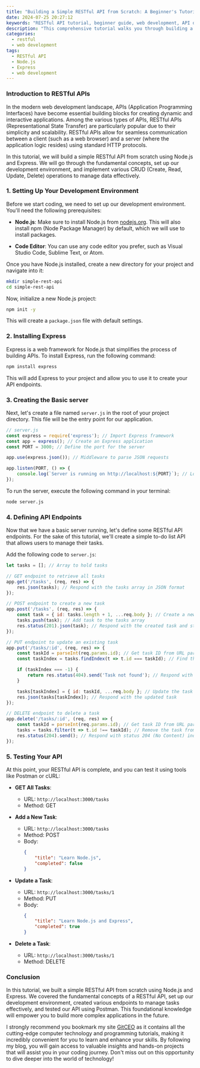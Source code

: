 ```yaml
---
title: "Building a Simple RESTful API from Scratch: A Beginner's Tutorial"
date: 2024-07-25 20:27:12
keywords: "RESTful API tutorial, beginner guide, web development, API design, Node.js REST API"
description: "This comprehensive tutorial walks you through building a simple RESTful API from scratch using Node.js and Express. In this guide, we cover the fundamental concepts of RESTful design principles, setting up your development environment, creating endpoints, and handling requests and responses effectively. By the end of this tutorial, you'll have a solid understanding of how to create a RESTful API, test it, and make your web applications interact seamlessly with it. Perfect for beginners looking to dive into web development, this tutorial provides step-by-step instructions and code examples to empower you to create your own API projects. Explore topics like JSON, HTTP methods, CRUD operations, and more. Whether you're planning to build a personal project or looking to enhance your skills in backend development, this guide is designed to get you started quickly and efficiently."
categories:
  - restful
  - web development
tags:
  - RESTful API
  - Node.js
  - Express
  - web development
---
```


### Introduction to RESTful APIs

In the modern web development landscape, APIs (Application Programming Interfaces) have become essential building blocks for creating dynamic and interactive applications. Among the various types of APIs, RESTful APIs (Representational State Transfer) are particularly popular due to their simplicity and scalability. RESTful APIs allow for seamless communication between a client (such as a web browser) and a server (where the application logic resides) using standard HTTP protocols. 

In this tutorial, we will build a simple RESTful API from scratch using Node.js and Express. We will go through the fundamental concepts, set up our development environment, and implement various CRUD (Create, Read, Update, Delete) operations to manage data effectively. 

<!-- more -->

### 1. Setting Up Your Development Environment

Before we start coding, we need to set up our development environment. You'll need the following prerequisites:

- **Node.js**: Make sure to install Node.js from [nodejs.org](https://nodejs.org/). This will also install npm (Node Package Manager) by default, which we will use to install packages.

- **Code Editor**: You can use any code editor you prefer, such as Visual Studio Code, Sublime Text, or Atom.

Once you have Node.js installed, create a new directory for your project and navigate into it:

```bash
mkdir simple-rest-api
cd simple-rest-api
```

Now, initialize a new Node.js project:

```bash
npm init -y
```

This will create a `package.json` file with default settings.

### 2. Installing Express

Express is a web framework for Node.js that simplifies the process of building APIs. To install Express, run the following command:

```bash
npm install express
```

This will add Express to your project and allow you to use it to create your API endpoints.

### 3. Creating the Basic server

Next, let's create a file named `server.js` in the root of your project directory. This file will be the entry point for our application.

```javascript
// server.js
const express = require('express'); // Import Express framework
const app = express(); // Create an Express application
const PORT = 3000; // Define the port for the server

app.use(express.json()); // Middleware to parse JSON requests

app.listen(PORT, () => {
    console.log(`Server is running on http://localhost:${PORT}`); // Log server status
});
```

To run the server, execute the following command in your terminal:

```bash
node server.js
```

### 4. Defining API Endpoints

Now that we have a basic server running, let's define some RESTful API endpoints. For the sake of this tutorial, we'll create a simple to-do list API that allows users to manage their tasks.

Add the following code to `server.js`:

```javascript
let tasks = []; // Array to hold tasks

// GET endpoint to retrieve all tasks
app.get('/tasks', (req, res) => {
    res.json(tasks); // Respond with the tasks array in JSON format
});

// POST endpoint to create a new task
app.post('/tasks', (req, res) => {
    const task = { id: tasks.length + 1, ...req.body }; // Create a new task object with an ID
    tasks.push(task); // Add task to the tasks array
    res.status(201).json(task); // Respond with the created task and status 201 (Created)
});

// PUT endpoint to update an existing task
app.put('/tasks/:id', (req, res) => {
    const taskId = parseInt(req.params.id); // Get task ID from URL parameters
    const taskIndex = tasks.findIndex(t => t.id === taskId); // Find the index of the task

    if (taskIndex === -1) {
        return res.status(404).send('Task not found'); // Respond with 404 if task is not found
    }

    tasks[taskIndex] = { id: taskId, ...req.body }; // Update the task with new data
    res.json(tasks[taskIndex]); // Respond with the updated task
});

// DELETE endpoint to delete a task
app.delete('/tasks/:id', (req, res) => {
    const taskId = parseInt(req.params.id); // Get task ID from URL parameters
    tasks = tasks.filter(t => t.id !== taskId); // Remove the task from the array
    res.status(204).send(); // Respond with status 204 (No Content) indicating successful deletion
});
```

### 5. Testing Your API

At this point, your RESTful API is complete, and you can test it using tools like Postman or cURL:

- **GET All Tasks**: 
  - URL: `http://localhost:3000/tasks`
  - Method: GET

- **Add a New Task**:
  - URL: `http://localhost:3000/tasks`
  - Method: POST
  - Body: 
    ```json
    {
        "title": "Learn Node.js",
        "completed": false
    }
    ```

- **Update a Task**:
  - URL: `http://localhost:3000/tasks/1`
  - Method: PUT
  - Body: 
    ```json
    {
        "title": "Learn Node.js and Express",
        "completed": true
    }
    ```

- **Delete a Task**:
  - URL: `http://localhost:3000/tasks/1`
  - Method: DELETE

### Conclusion

In this tutorial, we built a simple RESTful API from scratch using Node.js and Express. We covered the fundamental concepts of a RESTful API, set up our development environment, created various endpoints to manage tasks effectively, and tested our API using Postman. This foundational knowledge will empower you to build more complex applications in the future.

I strongly recommend you bookmark my site [GitCEO](https://gitceo.com) as it contains all the cutting-edge computer technology and programming tutorials, making it incredibly convenient for you to learn and enhance your skills. By following my blog, you will gain access to valuable insights and hands-on projects that will assist you in your coding journey. Don't miss out on this opportunity to dive deeper into the world of technology!